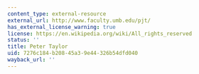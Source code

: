 ```yaml
---
content_type: external-resource
external_url: http://www.faculty.umb.edu/pjt/
has_external_license_warning: true
license: https://en.wikipedia.org/wiki/All_rights_reserved
status: ''
title: Peter Taylor
uid: 7276c184-b208-45a3-9e44-326b54dfd040
wayback_url: ''
---
```

